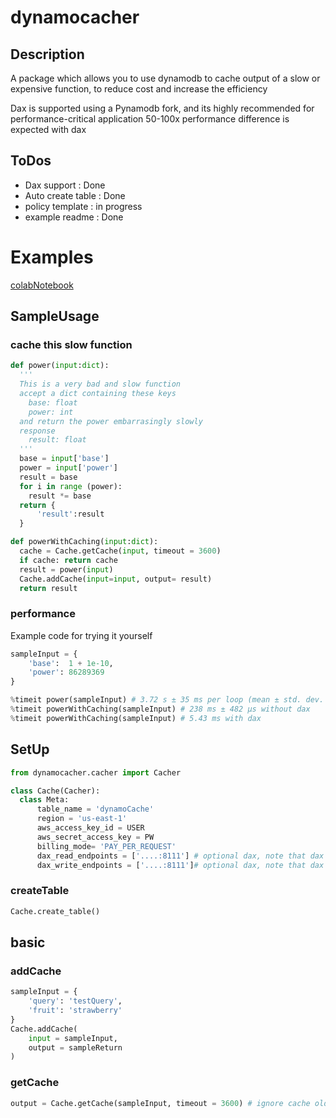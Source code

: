 # dynamocacher
## Description
A package which allows you to use dynamodb to cache output of a slow or expensive function,
to reduce cost and increase the efficiency

Dax is supported using a Pynamodb fork, and its highly recommended for performance-critical application
50-100x performance difference is expected with dax

## ToDos
- Dax support  : Done
- Auto create table : Done
- policy template : in progress
- example readme : Done



# Examples
[colabNotebook](https://colab.research.google.com/drive/1Uf1deNZ0P1tAiKjeKLs0ErqexYtd1ZGb?usp=sharing)

## SampleUsage

### cache this slow function

```python
def power(input:dict):
  ''' 
  This is a very bad and slow function
  accept a dict containing these keys
    base: float
    power: int
  and return the power embarrasingly slowly
  response
    result: float
  '''
  base = input['base']
  power = input['power']
  result = base
  for i in range (power):
    result *= base
  return {
      'result':result
  }

def powerWithCaching(input:dict):
  cache = Cache.getCache(input, timeout = 3600)
  if cache: return cache
  result = power(input)
  Cache.addCache(input=input, output= result)
  return result
```

### performance
Example code for trying it yourself

```python
sampleInput = {
    'base':  1 + 1e-10,
    'power': 86289369
}

%timeit power(sampleInput) # 3.72 s ± 35 ms per loop (mean ± std. dev. of 7 runs, 1 loop each)
%timeit powerWithCaching(sampleInput) # 238 ms ± 482 µs without dax
%timeit powerWithCaching(sampleInput) # 5.43 ms with dax
```



## SetUp

```python
from dynamocacher.cacher import Cacher

class Cache(Cacher):
  class Meta:
      table_name = 'dynamoCache'
      region = 'us-east-1'
      aws_access_key_id = USER
      aws_secret_access_key = PW
      billing_mode= 'PAY_PER_REQUEST'
      dax_read_endpoints = ['....:8111'] # optional dax, note that dax will speed up dynamodb significantly
      dax_write_endpoints = ['....:8111']# optional dax, note that dax will speed up dynamodb significantly
```

### createTable
```python
Cache.create_table()
```
## basic

### addCache

```python
sampleInput = {
    'query': 'testQuery',
    'fruit': 'strawberry'
}
Cache.addCache(
    input = sampleInput,
    output = sampleReturn
)

```


### getCache

```python
output = Cache.getCache(sampleInput, timeout = 3600) # ignore cache older than 3600 seconds
```


